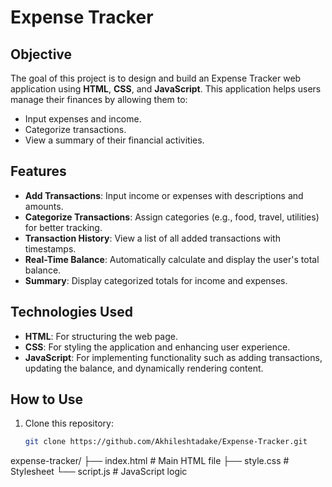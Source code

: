 # Expense Tracker

## Objective
The goal of this project is to design and build an Expense Tracker web application using **HTML**, **CSS**, and **JavaScript**. This application helps users manage their finances by allowing them to:

- Input expenses and income.
- Categorize transactions.
- View a summary of their financial activities.

## Features
- **Add Transactions**: Input income or expenses with descriptions and amounts.
- **Categorize Transactions**: Assign categories (e.g., food, travel, utilities) for better tracking.
- **Transaction History**: View a list of all added transactions with timestamps.
- **Real-Time Balance**: Automatically calculate and display the user's total balance.
- **Summary**: Display categorized totals for income and expenses.

## Technologies Used
- **HTML**: For structuring the web page.
- **CSS**: For styling the application and enhancing user experience.
- **JavaScript**: For implementing functionality such as adding transactions, updating the balance, and dynamically rendering content.

## How to Use
1. Clone this repository:
   ```bash
   git clone https://github.com/Akhileshtadake/Expense-Tracker.git
   
expense-tracker/
├── index.html    # Main HTML file
├── style.css     # Stylesheet
└── script.js     # JavaScript logic
